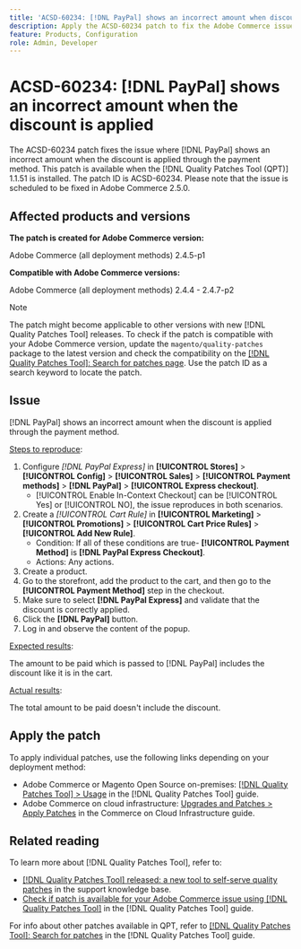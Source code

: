 ```yaml
---
title: 'ACSD-60234: [!DNL PayPal] shows an incorrect amount when discount is applied'
description: Apply the ACSD-60234 patch to fix the Adobe Commerce issue where [!DNL PayPal] shows an incorrect amount when the discount is applied through the payment method.
feature: Products, Configuration
role: Admin, Developer
---
```

# ACSD-60234: [!DNL PayPal] shows an incorrect amount when the discount is applied

The ACSD-60234 patch fixes the issue where [!DNL PayPal] shows an incorrect amount when the discount is applied through the payment method. This patch is available when the [!DNL Quality Patches Tool (QPT)] 1.1.51 is installed. The patch ID is ACSD-60234. Please note that the issue is scheduled to be fixed in Adobe Commerce 2.5.0.

## Affected products and versions

**The patch is created for Adobe Commerce version:**

Adobe Commerce (all deployment methods) 2.4.5-p1

**Compatible with Adobe Commerce versions:**

Adobe Commerce (all deployment methods) 2.4.4 - 2.4.7-p2

>[!NOTE]
>
>The patch might become applicable to other versions with new [!DNL Quality Patches Tool] releases. To check if the patch is compatible with your Adobe Commerce version, update the `magento/quality-patches` package to the latest version and check the compatibility on the [[!DNL Quality Patches Tool]: Search for patches page](https://experienceleague.adobe.com/tools/commerce-quality-patches/index.html). Use the patch ID as a search keyword to locate the patch.

## Issue

[!DNL PayPal] shows an incorrect amount when the discount is applied through the payment method.

<u>Steps to reproduce</u>:

1. Configure *[!DNL PayPal Express]* in **[!UICONTROL Stores]** > **[!UICONTROL Config]** > **[!UICONTROL Sales]** > **[!UICONTROL Payment methods]** > **[!DNL PayPal]** > **[!UICONTROL Express checkout]**.
   * [!UICONTROL Enable In-Context Checkout] can be [!UICONTROL Yes] or [!UICONTROL NO], the issue reproduces in both scenarios. 
1. Create a *[!UICONTROL Cart Rule]* in **[!UICONTROL Marketing]** > **[!UICONTROL Promotions]** > **[!UICONTROL Cart Price Rules]** > **[!UICONTROL Add New Rule]**.
   * Condition: If all of these conditions are true- **[!UICONTROL Payment Method]** is **[!DNL PayPal Express Checkout]**.
   * Actions: Any actions.
1. Create a product.
1. Go to the storefront, add the product to the cart, and then go to the **[!UICONTROL Payment Method]** step in the checkout.
1. Make sure to select **[!DNL PayPal Express]** and validate that the discount is correctly applied.
1. Click the **[!DNL PayPal]** button.
1. Log in and observe the content of the popup.
   
<u>Expected results</u>:

The amount to be paid which is passed to [!DNL PayPal] includes the discount like it is in the cart.

<u>Actual results</u>:

The total amount to be paid doesn't include the discount.

## Apply the patch

To apply individual patches, use the following links depending on your deployment method:

* Adobe Commerce or Magento Open Source on-premises: [[!DNL Quality Patches Tool] > Usage](https://experienceleague.adobe.com/docs/commerce-operations/tools/quality-patches-tool/usage.html) in the [!DNL Quality Patches Tool] guide.
* Adobe Commerce on cloud infrastructure: [Upgrades and Patches > Apply Patches](https://experienceleague.adobe.com/docs/commerce-cloud-service/user-guide/develop/upgrade/apply-patches.html) in the Commerce on Cloud Infrastructure guide.

## Related reading

To learn more about [!DNL Quality Patches Tool], refer to:

* [[!DNL Quality Patches Tool] released: a new tool to self-serve quality patches](https://experienceleague.adobe.com/en/docs/commerce-knowledge-base/kb/announcements/commerce-announcements/magento-quality-patches-released-new-tool-to-self-serve-quality-patches) in the support knowledge base.
* [Check if patch is available for your Adobe Commerce issue using [!DNL Quality Patches Tool]](/help/tools/quality-patches-tool/patches-available-in-qpt/check-patch-for-magento-issue-with-magento-quality-patches.md) in the [!DNL Quality Patches Tool] guide.


For info about other patches available in QPT, refer to [[!DNL Quality Patches Tool]: Search for patches](https://experienceleague.adobe.com/tools/commerce-quality-patches/index.html) in the [!DNL Quality Patches Tool] guide.
